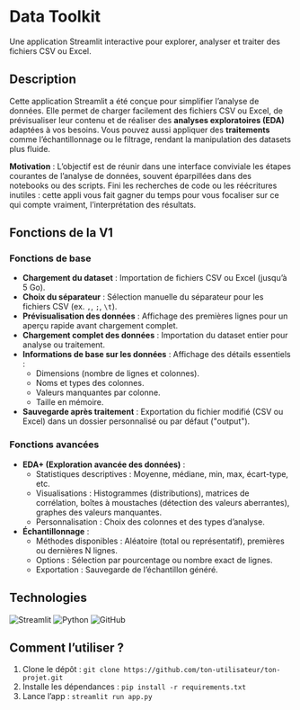 # Data Toolkit 
Une application Streamlit interactive pour explorer, analyser et traiter des fichiers CSV ou Excel.

## Description
Cette application Streamlit a été conçue pour simplifier l’analyse de données. Elle permet de charger facilement des fichiers CSV ou Excel, de prévisualiser leur contenu et de réaliser des **analyses exploratoires (EDA)** adaptées à vos besoins. Vous pouvez aussi appliquer des **traitements** comme l’échantillonnage ou le filtrage, rendant la manipulation des datasets plus fluide.

**Motivation** : L’objectif est de réunir dans une interface conviviale les étapes courantes de l’analyse de données, souvent éparpillées dans des notebooks ou des scripts. Fini les recherches de code ou les réécritures inutiles : cette appli vous fait gagner du temps pour vous focaliser sur ce qui compte vraiment, l’interprétation des résultats.

## Fonctions de la V1

### Fonctions de base
- **Chargement du dataset** : Importation de fichiers CSV ou Excel (jusqu’à 5 Go).
- **Choix du séparateur** : Sélection manuelle du séparateur pour les fichiers CSV (ex. `,`, `;`, `\t`).
- **Prévisualisation des données** : Affichage des premières lignes pour un aperçu rapide avant chargement complet.
- **Chargement complet des données** : Importation du dataset entier pour analyse ou traitement.
- **Informations de base sur les données** : Affichage des détails essentiels :
  - Dimensions (nombre de lignes et colonnes).
  - Noms et types des colonnes.
  - Valeurs manquantes par colonne.
  - Taille en mémoire.
- **Sauvegarde après traitement** : Exportation du fichier modifié (CSV ou Excel) dans un dossier personnalisé ou par défaut ("output").

### Fonctions avancées
- **EDA+ (Exploration avancée des données)** :
  - Statistiques descriptives : Moyenne, médiane, min, max, écart-type, etc.
  - Visualisations : Histogrammes (distributions), matrices de corrélation, boîtes à moustaches (détection des valeurs aberrantes), graphes des valeurs manquantes.
  - Personnalisation : Choix des colonnes et des types d’analyse.
- **Échantillonnage** :
  - Méthodes disponibles : Aléatoire (total ou représentatif), premières ou dernières N lignes.
  - Options : Sélection par pourcentage ou nombre exact de lignes.
  - Exportation : Sauvegarde de l’échantillon généré.
    
## Technologies
![Streamlit](https://img.shields.io/badge/Streamlit-FF4B4B?style=flat&logo=streamlit&logoColor=white)
![Python](https://img.shields.io/badge/Python-3776AB?style=flat&logo=python&logoColor=white)
![GitHub](https://img.shields.io/badge/GitHub-181717?style=flat&logo=github&logoColor=white)

## Comment l’utiliser ?
1. Clone le dépôt : `git clone https://github.com/ton-utilisateur/ton-projet.git`
2. Installe les dépendances : `pip install -r requirements.txt`
3. Lance l’app : `streamlit run app.py`
